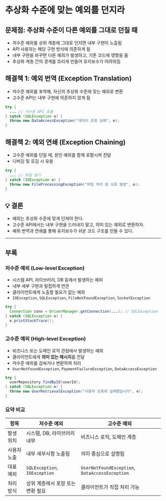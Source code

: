# 추상화 수준에 맞는 예외를 던지라

## 문제점: 추상화 수준이 다른 예외를 그대로 던질 때

- 저수준 예외를 상위 계층에 그대로 던지면 내부 구현이 노출됨
- API 사용자는 해당 구현 방식에 의존하게 됨
- 내부 구현을 바꾸면 다른 예외가 발생하고, 기존 코드에 영향을 줌
- 추상화 계층 간의 경계를 흐리게 만들어 유지보수가 어려워짐


## 해결책 1: 예외 번역 (Exception Translation)

- 저수준 예외를 포착해, 자신의 추상화 수준에 맞는 예외로 변환
- 고수준 API는 내부 구현에 의존하지 않게 됨

```java
try {
  ... // 저수준 API 호출
} catch (SQLException e) {
  throw new DataAccessException("데이터 조회 실패", e);
}
```

## 해결책 2: 예외 연쇄 (Exception Chaining)

- 고수준 예외를 던질 때, 원인 예외를 함께 포함시켜 전달
- 디버깅 및 로깅 시 유용

```java
try {
  ... // 파일 읽기
} catch (IOException e) {
  throw new FileProcessingException("파일 처리 중 오류 발생", e);
}
```

## 💡 결론

- 예외는 추상화 수준에 맞게 던져야 한다.
- 고수준 API에서는 내부 구현을 드러내지 말고, 의미 있는 예외로 변환하자.
- 예외 번역과 연쇄를 통해 유지보수가 쉬운 코드 구조를 만들 수 있다.

---
## 부록

### 저수준 예외 (Low-level Exception)

- 시스템 API, 라이브러리, DB 등에서 발생하는 예외
- 내부 세부 구현과 밀접하게 연관
- 클라이언트에게 노출할 필요가 없는 예외
- `IOException`, `SQLException`, `FileNotFoundException`, `SocketException`

```java
try {
  Connection conn = DriverManager.getConnection(...); // SQLException 발생 가능
} catch (SQLException e) {
  e.printStackTrace();
}
```

### 고수준 예외 (High-level Exception)

- 비즈니스 또는 도메인 로직 관점에서 발생하는 예외
- 클라이언트에게 **의미 있는 메시지**를 전달
- 저수준 예외를 감싸거나 변환하여 처리
- `UserNotFoundException`, `PaymentFailureException`, `DataAccessException`

```java
try {
  userRepository.findById(userId);
} catch (SQLException e) {
  throw new UserRetrievalException("사용자 조회에 실패했습니다", e);
}
```

### 요약 비교

| 항목 | 저수준 예외 | 고수준 예외 |
|------|-------------|-------------|
| 발생 위치 | 시스템, DB, 라이브러리 내부 | 비즈니스 로직, 도메인 계층 |
| 사용자 노출 | 내부 세부사항 노출됨 | 의미 중심으로 설명됨 |
| 대표 예외 | `SQLException`, `IOException` | `UserNotFoundException`, `DataAccessException` |
| 처리 방식 | 상위 계층에서 포장 또는 변환 필요 | 클라이언트가 직접 처리 가능 |
